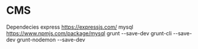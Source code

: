 ﻿# CMS

Dependecies
express https://expressjs.com/
mysql https://www.npmjs.com/package/mysql
grunt --save-dev
grunt-cli --save-dev
grunt-nodemon --save-dev


